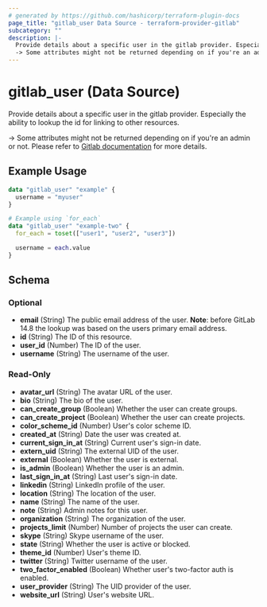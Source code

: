 ```yaml
---
# generated by https://github.com/hashicorp/terraform-plugin-docs
page_title: "gitlab_user Data Source - terraform-provider-gitlab"
subcategory: ""
description: |-
  Provide details about a specific user in the gitlab provider. Especially the ability to lookup the id for linking to other resources.
  -> Some attributes might not be returned depending on if you're an admin or not. Please refer to Gitlab documentation https://docs.gitlab.com/ce/api/users.html#single-user for more details.
---
```


# gitlab_user (Data Source)

Provide details about a specific user in the gitlab provider. Especially the ability to lookup the id for linking to other resources.

-> Some attributes might not be returned depending on if you're an admin or not. Please refer to [Gitlab documentation](https://docs.gitlab.com/ce/api/users.html#single-user) for more details.

## Example Usage

```terraform
data "gitlab_user" "example" {
  username = "myuser"
}

# Example using `for_each`
data "gitlab_user" "example-two" {
  for_each = toset(["user1", "user2", "user3"])

  username = each.value
}
```

<!-- schema generated by tfplugindocs -->
## Schema

### Optional

- **email** (String) The public email address of the user. **Note**: before GitLab 14.8 the lookup was based on the users primary email address.
- **id** (String) The ID of this resource.
- **user_id** (Number) The ID of the user.
- **username** (String) The username of the user.

### Read-Only

- **avatar_url** (String) The avatar URL of the user.
- **bio** (String) The bio of the user.
- **can_create_group** (Boolean) Whether the user can create groups.
- **can_create_project** (Boolean) Whether the user can create projects.
- **color_scheme_id** (Number) User's color scheme ID.
- **created_at** (String) Date the user was created at.
- **current_sign_in_at** (String) Current user's sign-in date.
- **extern_uid** (String) The external UID of the user.
- **external** (Boolean) Whether the user is external.
- **is_admin** (Boolean) Whether the user is an admin.
- **last_sign_in_at** (String) Last user's sign-in date.
- **linkedin** (String) LinkedIn profile of the user.
- **location** (String) The location of the user.
- **name** (String) The name of the user.
- **note** (String) Admin notes for this user.
- **organization** (String) The organization of the user.
- **projects_limit** (Number) Number of projects the user can create.
- **skype** (String) Skype username of the user.
- **state** (String) Whether the user is active or blocked.
- **theme_id** (Number) User's theme ID.
- **twitter** (String) Twitter username of the user.
- **two_factor_enabled** (Boolean) Whether user's two-factor auth is enabled.
- **user_provider** (String) The UID provider of the user.
- **website_url** (String) User's website URL.


